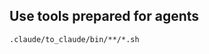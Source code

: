 <!-- ---
!-- Timestamp: 2025-05-29 02:29:41
!-- Author: ywatanabe
!-- File: /ssh:ywatanabe@sp:/home/ywatanabe/.dotfiles/.claude/to_claude/guidelines/project/IMPORTANT-tools.md
!-- --- -->

## Use tools prepared for agents
`.claude/to_claude/bin/**/*.sh`

<!-- EOF -->